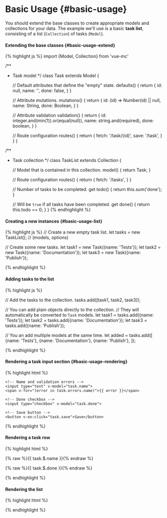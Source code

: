 Basic Usage {#basic-usage}
===========

You should extend the base classes to create appropriate models and collections for your data. The example we'll use is a basic **task list**, consisting of a list (`Collection`) of tasks (`Model`).

#### Extending the base classes  {#basic-usage-extend}

{% highlight js %}
import {Model, Collection} from 'vue-mc'

/**
 * Task model
 */
class Task extends Model {

    // Default attributes that define the "empty" state.
    defaults() {
        return {
            id:   null,
            name: '',
            done: false,
        }
    }

    // Attribute mutations.
    mutations() {
        return {
            id:   (id) => Number(id) || null,
            name: String,
            done: Boolean,
        }
    }

    // Attribute validation
    validation() {
        return {
            id:   integer.and(min(1)).or(equal(null)),
            name: string.and(required),
            done: boolean,
        }
    }

    // Route configuration
    routes() {
        return {
            fetch: '/task/{id}',
            save:  '/task',
        }
    }
}

/**
 * Task collection
 */
class TaskList extends Collection {

    // Model that is contained in this collection.
    model() {
        return Task;
    }

    // Route configuration
    routes() {
        return {
            fetch: '/tasks',
        }
    }

    // Number of tasks to be completed.
    get todo() {
        return this.sum('done');
    }

    // Will be `true` if all tasks have been completed.
    get done() {
        return this.todo == 0;
    }
}
{% endhighlight %}

#### Creating a new instances {#basic-usage-list}

{% highlight js %}
// Create a new empty task list.
let tasks = new TaskList(); // (models, options)

// Create some new tasks.
let task1 = new Task({name: 'Tests'});
let task2 = new Task({name: 'Documentation'});
let task3 = new Task({name: 'Publish'});

{% endhighlight %}

#### Adding tasks to the list

{% highlight js %}

// Add the tasks to the collection.
tasks.add([task1, task2, task3]);

// You can add plain objects directly to the collection.
// They will automatically be converted to `Task` models.
let task1 = tasks.add({name: 'Tests'});
let task2 = tasks.add({name: 'Documentation'});
let task3 = tasks.add({name: 'Publish'});

// You an add multiple models at the same time.
let added = tasks.add([
    {name: 'Tests'},
    {name: 'Documentation'},
    {name: 'Publish'},
]);

{% endhighlight %}

#### Rendering a task input section {#basic-usage-rendering}

{% highlight html %}
<div class="task-form" :class="{saving: task.saving}">

    <!-- Name and validation errors -->
    <input type="text" v-model="task.name">
    <span v-for="(error in task.errors.name)">{{ error }}</span>

    <!-- Done checkbox -->
    <input type="checkbox" v-model="task.done">

    <!-- Save button -->
    <button v-on:click="task.save">Save</button>
</div>
{% endhighlight %}

#### Rendering a task row

{% highlight html %}
<div class="task">
    <p>{% raw %}{{ task.$.name }}{% endraw %}</p>
    <p>{% raw %}{{ task.$.done }}{% endraw %}</p>
</div>
{% endhighlight %}

#### Rendering the list

{% highlight html %}
<div class="tasks">
    <task v-for="task in tasks.models" :task="task" :key="task.id"></task>
</div>
{% endhighlight %}


